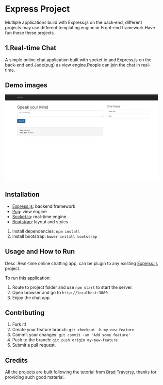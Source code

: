 
# Express Project

Mutliple applications build with Express.js on the back-end, different projects may use different templating engine or Front-end framework.Have fun those these projects.

## 1.Real-time Chat 

A simple online chat application built with socket.io and Express.js on the back-end and Jade(pug) as view engine.People can join the chat in real-time.

## Demo images
![alt text](https://github.com/Xu-Guo/express_projects/blob/master/demoimages/chatio.png)
## Installation

* [Express.js](http://expressjs.com): backend framework	
* [Pug](https://pugjs.org/api/getting-started.html): view engine
* [Socket.io](https://socket.io/): real-time engine
* [Bootstrap](http://www.getbootstrap.com):  layout and styles


1. Install dependencies: ```npm install```
2. Install bootstrap: ```bower install bootstrap```

## Usage and How to Run

Desc :Real-time online chatting app, can be plugin to any existing [Express.js](http://expressjs.com) project.<br>

To run this application: 
1. Route to project folder and use ```npm start``` to start the server.
2. Open browser and go to ```http://localhost:3000```
3. Enjoy the chat app.


## Contributing

1. Fork it!
2. Create your feature branch: `git checkout -b my-new-feature`
3. Commit your changes: `git commit -am 'Add some feature'`
4. Push to the branch: `git push origin my-new-feature`
5. Submit a pull request.



## Credits

All the projects are built following the tutorial from [Brad Traversy](https://github.com/bradtraversy?tab=repositories), thanks for providing such good material.
